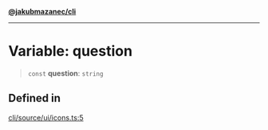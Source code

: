 [**@jakubmazanec/cli**](../../../README.md)

---

# Variable: question

> `const` **question**: `string`

## Defined in

[cli/source/ui/icons.ts:5](https://github.com/jakubmazanec/tools/blob/0633c96618f3c6692ade528aee0f27ac091468a5/packages/cli/source/ui/icons.ts#L5)
